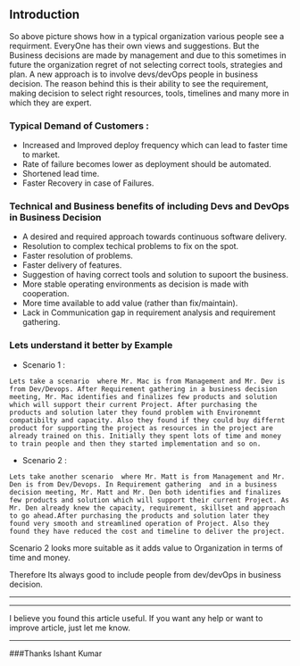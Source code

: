 ## Introduction

So above picture shows how in a typical organization various people see a requirment. EveryOne has their own views and suggestions. But the Business decisions are made by management and due to this sometimes in future the organization regret of not selecting correct tools, strategies and plan. A new approach is to involve devs/devOps people in business decision. The reason behind this is their ability to see the requirement, making decision to select right resources, tools, timelines and many more in which they are expert.

  ### Typical Demand of Customers :

 - Increased and Improved deploy frequency which can lead to faster time to market.
 - Rate of failure becomes lower as deployment should be automated.
 - Shortened lead time.
 - Faster Recovery in case of Failures.


 ### Technical and Business benefits of including Devs and DevOps in Business Decision

 - A desired and required approach towards continuous software delivery.
 - Resolution to complex techical problems to fix on the spot.
 - Faster resolution of problems.
 - Faster delivery of features.
 - Suggestion of having correct tools and solution to supoort the business.
 - More stable operating environments as decision is made with cooperation. 
 - More time available to add value (rather than fix/maintain).
 - Lack in Communication gap in requirement analysis and requirement gathering.


### Lets understand it better by Example 

- Scenario 1 :
```
Lets take a scenario  where Mr. Mac is from Management and Mr. Dev is from Dev/Devops. After Requirement gathering in a business decision meeting, Mr. Mac identifies and finalizes few products and solution which will support their current Project. After purchasing the products and solution later they found problem with Environemnt compatibilty and capacity. Also they found if they could buy differnt product for supporting the project as resources in the project are already trained on this. Initially they spent lots of time and money to train people and then they started implementation and so on. 
```

- Scenario 2 :
```
Lets take another scenario  where Mr. Matt is from Management and Mr. Den is from Dev/Devops. In Requirement gathering  and in a business decision meeting, Mr. Matt and Mr. Den both identifies and finalizes few products and solution which will support their current Project. As Mr. Den already knew the capacity, requirement, skillset and approach to go ahead.After purchasing the products and solution later they found very smooth and streamlined operation of Project. Also they found they have reduced the cost and timeline to deliver the project. 
```

Scenario 2 looks more suitable as it  adds value to Organization in terms of time and money.


Therefore Its always good to include people from dev/devOps in business decision.

<hr><hr>

I believe you found this article useful. If you want any help or want to improve article, just let me know.
<hr>
###Thanks
Ishant Kumar

